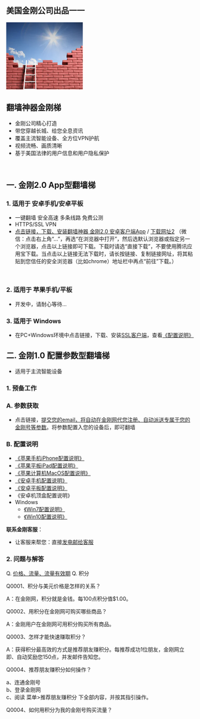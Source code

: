 ## 美国金刚公司出品一一

![image](l-w-s-athird.png)


## 翻墙神器金刚梯<br> 
- 金刚公司精心打造<br> 
- 带您穿越长城、给您全息资讯<br> 
- 覆盖主流智能设备、全方位VPN护航<br> 
- 视频流畅、画质清晰<br> 
- 基于美国法律的用户信息和用户隐私保护<br> 
<br>

## 一. 金刚2.0 App型翻墙梯

### 1. 适用于 安卓手机/安卓平板
- 一键翻墙 安全高速 多条线路 免费公测 
- HTTPS/SSL VPN 
- [点击链接，下载、安装翻墙神器 金刚2.0 安卓客户端App](https://github.com/a2zitpro/client/releases/download/latest/app-prod-release.apk) / [下载网址2](https://myfasttrack.org/midman/dl_an_1358.php) （微信：点击右上角“...”，再选“在浏览器中打开”，然后选默认浏览器或指定另一个浏览器，点击以上链接即可下载。下载时请选“直接下载”，不要使用腾讯应用宝下载。当点击以上链接无法下载时，请长按链接、复制链接网址，将其粘贴到您信任的安全浏览器（比如chrome）地址栏中再点“前往”下载。）
<br>

### 2. 适用于 苹果手机/平板
- 开发中，请耐心等待...

### 3. 适用于 Windows 
- 在PC+Windows环境中点击链接，下载、安装[SSL客户端](https://a2zitpro.github.io/web/win)，查看[《配置说明》](https://a2zitpro.github.io/web/win)


## 二. 金刚1.0 配置参数型翻墙梯
- 适用于主流智能设备

### 1. 预备工作
### A. 参数获取
- 点击链接，[提交您的email，将自动在金刚网代您注册、自动派送专属于您的金刚号等参数](https://a2zitpro.github.io/web/l2_reg)。将参数配置入您的设备后，即可翻墙


### B. 配置说明
- [《苹果手机iPhone配置说明》](https://a2zitpro.github.io/web/ios)<br>
- [《苹果平板iPad配置说明》](https://a2zitpro.github.io/web/ios)<br>
- [《苹果计算机MacOS配置说明》](https://a2zitpro.github.io/web/mac)<br>
- [《安卓手机配置说明》](https://a2zitpro.github.io/web/android)<br>
- [《安卓平板配置说明》](https://a2zitpro.github.io/web/android)<br>
- 《安卓机顶盒配置说明》<br>
- Windows<br>
  - [《Win7配置说明》](https://a2zitpro.github.io/web/win7)<br>
  - [《Win10配置说明》](https://a2zitpro.github.io/web/win10)<br>

**联系金刚客服**：
  * 让客服来帮您：直接[发电邮给客服](mailto:cs@a2zitpro.com)

### 2. 问题与解答

Q. [价格、流量、流量有效期](https://a2zitpro.github.io/web/price_of_L2TP)
Q. 积分

Q0001、积分与美元价格是怎样的关系？

A：在金刚网，积分就是金钱。每100点积分值$1.00。

Q0002、用积分在金刚网可购买哪些商品？

A：金刚用户在金刚网可用积分购买所有商品。

Q0003、怎样才能快速赚取积分？

A：获得积分最高效的方式是推荐朋友赚积分。每推荐成功1位朋友，金刚网立即、自动奖励您150点，并发邮件告知您。

Q0004、推荐朋友赚积分如何操作？

a、连通金刚号<br>
b、登录金刚网<br>
c、阅读 菜单>推荐朋友赚积分 下全部内容，并按其指引操作。<br>

Q0004、如何用积分为我的金刚号购买流量？


